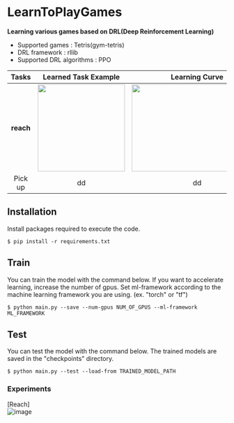 # LearnToPlayGames
**Learning various games based on DRL(Deep Reinforcement Learning)**

- Supported games : Tetris(gym-tetris)  
- DRL framework : rllib  
- Supported DRL algorithms : PPO  

|Tasks|Learned Task Example|Learning Curve|Description|
|:---:|:---:|:---:|:---:|
|**reach**|<img src="https://user-images.githubusercontent.com/23740495/178166394-40d4190d-54fe-4d86-9215-82fe99f71b62.gif" width="200" height="200"/>|<img src="https://user-images.githubusercontent.com/23740495/178166097-d6d2326f-2b63-455b-8489-94084f4a9fdf.png" width="300" height="200"/>|Controls the robot arm so that the end effector reaches the target point.|
|Pick up|dd|dd|dd|




## Installation
Install packages required to execute the code.  
~~~
$ pip install -r requirements.txt
~~~

## Train
You can train the model with the command below.
If you want to accelerate learning, increase the number of gpus.
Set ml-framework according to the machine learning framework you are using. (ex. "torch" or "tf")
~~~
$ python main.py --save --num-gpus NUM_OF_GPUS --ml-framework ML_FRAMEWORK
~~~

## Test
You can test the model with the command below.
The trained models are saved in the "checkpoints" directory.  
~~~
$ python main.py --test --load-from TRAINED_MODEL_PATH
~~~

### Experiments
[Reach]  
![image](https://user-images.githubusercontent.com/23740495/178166097-d6d2326f-2b63-455b-8489-94084f4a9fdf.png)


